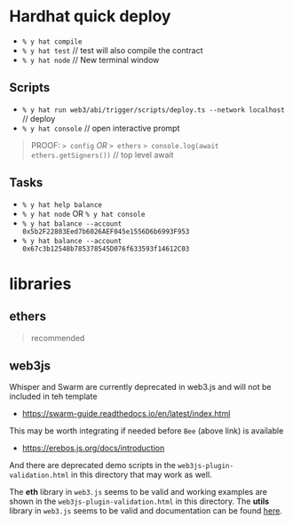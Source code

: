 # Hardhat quick deploy
- `% y hat compile`
- `% y hat test` // test will also compile the contract
- `% y hat node` // New terminal window

## Scripts
- `% y hat run web3/abi/trigger/scripts/deploy.ts --network localhost` // deploy
- `% y hat console` // open interactive prompt
> PROOF: `> config` _OR_ `> ethers`
> `> console.log(await ethers.getSigners())` // top level await

## Tasks
- `% y hat help balance`
- `% y hat node` OR `% y hat console`
- `% y hat balance --account 0x5b2F22803Eed7b6026AEF045e1556D6b6993F953`
- `% y hat balance --account 0x67c3b12548b785378545D076f633593f14612C03`

# libraries
## ethers
> recommended

## web3js
Whisper and Swarm are currently deprecated in web3.js and will not be included in teh template
- https://swarm-guide.readthedocs.io/en/latest/index.html

This may be worth integrating if needed before `Bee` (above link) is available
- https://erebos.js.org/docs/introduction

And there are deprecated demo scripts in the `web3js-plugin-validation.html` in this directory that may work as well.

The **eth** library in `web3.js` seems to be valid and working examples are shown in the `web3js-plugin-validation.html` in this directory.
The **utils** library in `web3.js` seems to be valid and documentation can be found [here](https://web3js.readthedocs.io/en/v1.2.0/web3-utils.html).
